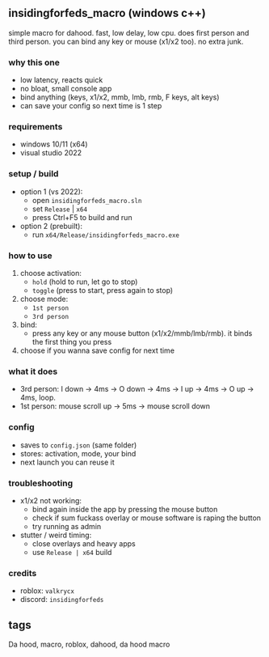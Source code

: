 ## insidingforfeds_macro (windows c++)

simple macro for dahood. fast, low delay, low cpu. does first person and third person. you can bind any key or mouse (x1/x2 too). no extra junk.

### why this one
- low latency, reacts quick
- no bloat, small console app
- bind anything (keys, x1/x2, mmb, lmb, rmb, F keys, alt keys)
- can save your config so next time is 1 step

### requirements
- windows 10/11 (x64)
- visual studio 2022

### setup / build
- option 1 (vs 2022):
  - open `insidingforfeds_macro.sln`
  - set `Release` | `x64`
  - press Ctrl+F5 to build and run
- option 2 (prebuilt):
  - run `x64/Release/insidingforfeds_macro.exe`

### how to use
1) choose activation:
   - `hold` (hold to run, let go to stop)
   - `toggle` (press to start, press again to stop)
2) choose mode:
   - `1st person`
   - `3rd person`
3) bind:
   - press any key or any mouse button (x1/x2/mmb/lmb/rmb). it binds the first thing you press
4) choose if you wanna save config for next time

### what it does
- 3rd person: I down → 4ms → O down → 4ms → I up → 4ms → O up → 4ms, loop.
- 1st person: mouse scroll up → 5ms → mouse scroll down

### config
- saves to `config.json` (same folder)
- stores: activation, mode, your bind
- next launch you can reuse it

### troubleshooting
- x1/x2 not working:
  - bind again inside the app by pressing the mouse button
  - check if sum fuckass overlay or mouse software is raping the button
  - try running as admin
- stutter / weird timing:
  - close overlays and heavy apps
  - use `Release | x64` build

### credits
- roblox: `valkrycx`
- discord: `insidingforfeds`




## tags
Da hood, macro, roblox, dahood, da hood macro
